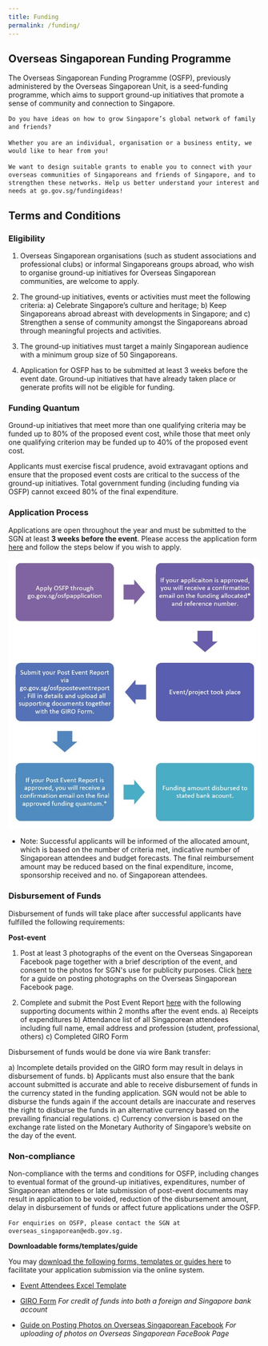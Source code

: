 ```yaml
---
title: Funding
permalink: /funding/
---
```

## Overseas Singaporean Funding Programme

The Overseas Singaporean Funding Programme (OSFP), previously administered by the Overseas Singaporean Unit, is a seed-funding programme, which aims to support ground-up initiatives that promote a sense of community and connection to Singapore.

    Do you have ideas on how to grow Singapore’s global network of family and friends?

    Whether you are an individual, organisation or a business entity, we would like to hear from you! 

    We want to design suitable grants to enable you to connect with your overseas communities of Singaporeans and friends of Singapore, and to strengthen these networks. Help us better understand your interest and needs at go.gov.sg/fundingideas!

## Terms and Conditions
### Eligibility

1.  Overseas Singaporean organisations (such as student associations and professional clubs) or informal Singaporeans groups
    abroad, who wish to organise ground-up initiatives for Overseas Singaporean communities, are welcome to apply.

2.	The ground-up initiatives, events or activities must meet the following criteria:
a)	Celebrate Singapore’s culture and heritage;
b)	Keep Singaporeans abroad abreast with developments in Singapore; and
c)	Strengthen a sense of community amongst the Singaporeans abroad through meaningful projects and activities.

3.	The ground-up initiatives must target a mainly Singaporean audience with a minimum group size of 50 Singaporeans.

4.	Application for OSFP has to be submitted at least 3 weeks before the event date. Ground-up initiatives that have already
    taken place or generate profits will not be eligible for funding.
    
### Funding Quantum

Ground-up initiatives that meet more than one qualifying criteria may be funded up to 80% of the proposed event cost,
while those that meet only one qualifying criterion may be funded up to 40% of the proposed event cost. 

Applicants must exercise fiscal prudence, avoid extravagant options and ensure that the proposed event costs are critical
to the success of the ground-up initiatives. Total government funding (including funding via OSFP) cannot exceed 80% of
the final expenditure.
    
### Application Process
    
Applications are open throughout the year and must be submitted to the SGN at least **3 weeks before the event**. Please       access the application form [here](https://form.gov.sg/#!/5d9ea77a4073c8001283331b) and follow the steps below if you wish to apply. 

![Funding Application Process](/images/funding/osfp-process.jpg)

*   Note: Successful applicants will be informed of the allocated amount, which is based on the number of criteria met,
    indicative number of Singaporean attendees and budget forecasts. The final reimbursement amount may be reduced based on
    the final expenditure, income, sponsorship received and no. of Singaporean attendees.
    
### Disbursement of Funds

Disbursement of funds will take place after successful applicants have fulfilled the following requirements:

**Post-event**

1.	Post at least 3 photographs of the event on the Overseas Singaporean Facebook page together with a brief description of
    the event, and consent to the photos for SGN's use for publicity purposes. Click [here](https://drive.google.com/file/d/1GRXV6CYvI6_9NVVaZ3eBomLsJ0MUElCL/view?usp=sharing) for a guide on posting photographs
    on the Overseas Singaporean Facebook page.
    
2.	Complete and submit the Post Event Report [here](https://form.gov.sg/#!/5d9eb98e4073c80012833a21) with the following supporting documents within 2 months after the event
    ends.
a)	Receipts of expenditures
b)	Attendance list of all Singaporean attendees including full name, email address and profession (student, professional,
    others)
c)	Completed GIRO Form

Disbursement of funds would be done via wire Bank transfer:

a)	Incomplete details provided on the GIRO form may result in delays in disbursement of funds.
b)	Applicants must also ensure that the bank account submitted is accurate and able to receive disbursement of funds in the
    currency stated in the funding application. SGN would not be able to disburse the funds again if the account details are
    inaccurate and reserves the right to disburse the funds in an alternative currency based on the prevailing financial
    regulations.
c)	Currency conversion is based on the exchange rate listed on the Monetary Authority of Singapore’s website on the day of
    the event.
    
### Non-compliance

Non-compliance with the terms and conditions for OSFP, including changes to eventual format of the ground-up initiatives,
expenditures, number of Singaporean attendees or late submission of post-event documents may result in application to be
voided, reduction of the disbursement amount, delay in disbursement of funds or affect future applications under the OSFP.
    
    For enquiries on OSFP, please contact the SGN at overseas_singaporean@edb.gov.sg.

**Downloadable forms/templates/guide**

You may [download the following forms, templates or guides here](https://go.gov.sg/sgn-funding) to facilitate your application submission via the online system.

* [Event Attendees Excel Template](https://drive.google.com/file/d/1JFwZxhwZ8LlkaCAcAytBm8dwH8M20NrZ/view?usp=sharing)

* [GIRO Form](https://drive.google.com/file/d/1G05MC91JgesACCXTdBf86o0UuUJcquOj/view?usp=sharing)
    *For credit of funds into both a foreign and Singapore bank account*

* [Guide on Posting Photos on Overseas Singaporean Facebook](https://drive.google.com/file/d/1GRXV6CYvI6_9NVVaZ3eBomLsJ0MUElCL/view?usp=sharing)
    *For uploading of photos on Overseas Singaporean FaceBook Page*
